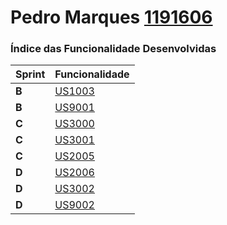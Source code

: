 **Pedro Marques [1191606](./)** 
===============================


### Índice das Funcionalidade Desenvolvidas ###


| Sprint | Funcionalidade                                                      |
|--------|---------------------------------------------------------------------|
| **B**  | [US1003](SprintB/US1003/ProcessoEngenhariaFuncionalidade)           |
| **B**  | [US9001](/US9001)                                                   |
| **C**  | [US3000](SprintC/US3000_US3001/ProcessoEngenhariaFuncionalidade.md) |
| **C**  | [US3001](SprintC/US3001/ProcessoEngenhariaFuncionalidade.md)        |
| **C**  | [US2005](SprintD/US2005/ProcessoEngenhariaFuncionalidade.md)        |
| **D**  | [US2006](SprintD/US2006/ProcessoEngenhariaFuncionalidade.md)        |
| **D**  | [US3002](SprintD/US3002/ProcessoEngenhariaFuncionalidade.md)        |
| **D**  | [US9002](/US9002)                                                   |

